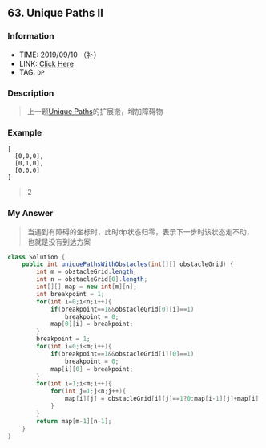 ## 63. Unique Paths II

### Information
* TIME: 2019/09/10 （补）
* LINK: [Click Here](https://leetcode-cn.com/problems/unique-paths-ii/)
* TAG: `DP`

### Description
> 上一题[Unique Paths](20190909.md)的扩展搬，增加障碍物

### Example
```text
[
  [0,0,0],
  [0,1,0],
  [0,0,0]
]
```
> 2

### My Answer
> 当遇到有障碍的坐标时，此时dp状态归零，表示下一步时该状态走不动，也就是没有到达方案
```java
class Solution {
    public int uniquePathsWithObstacles(int[][] obstacleGrid) {
        int m = obstacleGrid.length;
        int n = obstacleGrid[0].length;
        int[][] map = new int[m][n];
        int breakpoint = 1;
        for(int i=0;i<n;i++){
            if(breakpoint==1&&obstacleGrid[0][i]==1)
                breakpoint = 0;
            map[0][i] = breakpoint;
        }
        breakpoint = 1;
        for(int i=0;i<m;i++){
            if(breakpoint==1&&obstacleGrid[i][0]==1)
                breakpoint = 0;
            map[i][0] = breakpoint;
        }
        for(int i=1;i<m;i++){
            for(int j=1;j<n;j++){
                map[i][j] = obstacleGrid[i][j]==1?0:map[i-1][j]+map[i][j-1];
            }
        }
        return map[m-1][n-1];
    }
}
```
